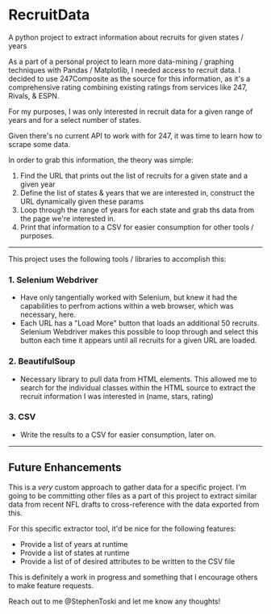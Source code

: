 # RecruitData
A python project to extract information about recruits for given states / years

As a part of a personal project to learn more data-mining / graphing techniques with Pandas / Matplotlib, I needed access to recruit data. I decided to use 247Composite as the source for this information, as it's a comprehensive rating combining existing ratings from services like 247, Rivals, & ESPN.

For my purposes, I was only interested in recruit data for a given range of years and for a select number of states.

Given there's no current API to work with for 247, it was time to learn how to scrape some data.

In order to grab this information, the theory was simple:

1. Find the URL that prints out the list of recruits for a given state and a given year
2. Define the list of states & years that we are interested in, construct the URL dynamically given these params
3. Loop through the range of years for each state and grab ths data from the page we're interested in.
4. Print that information to a CSV for easier consumption for other tools / purposes.

--------------------

This project uses the following tools / libraries to accomplish this:

<h3>1. Selenium Webdriver</h3>
<ul>
<li>Have only tangentially worked with Selenium, but knew it had the capabilities to perfrom actions within a web browser, which was necessary, here.</li>
<li>Each URL has a "Load More" button that loads an additional 50 recruits. Selenium Webdriver makes this possible to loop through and select this button each time it appears until all recruits for a given URL are loaded.</li>
</ul>

<h3>2. BeautifulSoup</h3>
<ul>
<li>Necessary library to pull data from HTML elements. This allowed me to search for the individual classes within the HTML source to extract the recruit information I was interested in (name, stars, rating)</li>
 </ul>

<h3>3. CSV</h3>
<ul>
<li>Write the results to a CSV for easier consumption, later on.</li>
</ul>

---------------------

<h2> Future Enhancements </h2>
This is a <i>very</i> custom approach to gather data for a specific project. I'm going to be committing other files as a part of this project to extract similar data from recent NFL drafts to cross-reference with the data exported from this.

For this specific extractor tool, it'd be nice for the following features:
<ul>
  <li>Provide a list of years at runtime</li>
  <li>Provide a list of states at runtime</li>
  <li>Provide a list of of desired attributes to be written to the CSV file</li>
</ul>

This is definitely a work in progress and something that I encourage others to make feature requests.

Reach out to me @StephenToski and let me know any thoughts!
